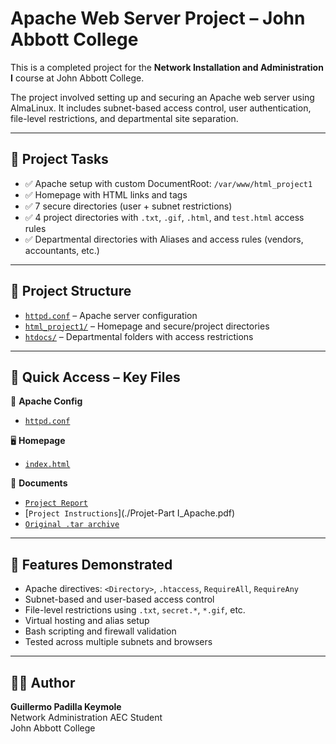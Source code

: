 # Apache Web Server Project – John Abbott College

This is a completed project for the **Network Installation and Administration I** course at John Abbott College.

The project involved setting up and securing an Apache web server using AlmaLinux. It includes subnet-based access control, user authentication, file-level restrictions, and departmental site separation.

---

## 📁 Project Tasks

- ✅ Apache setup with custom DocumentRoot: `/var/www/html_project1`
- ✅ Homepage with HTML links and tags
- ✅ 7 secure directories (user + subnet restrictions)
- ✅ 4 project directories with `.txt`, `.gif`, `.html`, and `test.html` access rules
- ✅ Departmental directories with Aliases and access rules (vendors, accountants, etc.)

---

## 📂 Project Structure

- [`httpd.conf`](./apache-webserver-files_project1/etc/httpd/conf/httpd.conf) – Apache server configuration
- [`html_project1/`](./apache-webserver-files_project1/var/www/html_project1) – Homepage and secure/project directories
- [`htdocs/`](./apache-webserver-files_project1/var/www/htdocs) – Departmental folders with access restrictions

---

## 📎 Quick Access – Key Files

🔧 **Apache Config**
- [`httpd.conf`](./apache-webserver-files_project1/etc/httpd/conf/httpd.conf)

🖥️ **Homepage**
- [`index.html`](./apache-webserver-files_project1/var/www/html_project1/index.html)

📄 **Documents**
- [`Project Report`](./Guillermo_PadillaKeymole_Report_P1.pdf)
- [`Project Instructions`](./Projet-Part I_Apache.pdf)
- [`Original .tar archive`](./guillermopk_project1.tar)

---

## 🔐 Features Demonstrated

- Apache directives: `<Directory>`, `.htaccess`, `RequireAll`, `RequireAny`
- Subnet-based and user-based access control
- File-level restrictions using `.txt`, `secret.*`, `*.gif`, etc.
- Virtual hosting and alias setup
- Bash scripting and firewall validation
- Tested across multiple subnets and browsers

---

## 👨‍💻 Author

**Guillermo Padilla Keymole**  
Network Administration AEC Student  
John Abbott College
